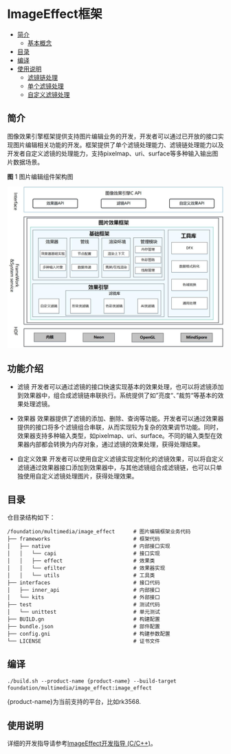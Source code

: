 

# ImageEffect框架

- [简介](#简介)
  - [基本概念](#基本概念)
- [目录](#目录)
- [编译](#编译)
- [使用说明](#使用说明)
  - [滤镜链处理](#滤镜链处理)
  - [单个滤镜处理](#单个滤镜处理)
  - [自定义滤镜处理](#自定义滤镜处理)

## 简介

图像效果引擎框架提供支持图片编辑业务的开发，开发者可以通过已开放的接口实现图片编辑相关功能的开发。框架提供了单个滤镜处理能力、滤镜链处理能力以及开发者自定义滤镜的处理能力，支持pixelmap、uri、surface等多种输入输出图片数据场景。

**图** 1 图片编辑组件架构图

![](figures/imageeffect-architecture_zh.jpg)

## 功能介绍
-   滤镜
    开发者可以通过滤镜的接口快速实现基本的效果处理，也可以将滤镜添加到效果器中，组合成滤镜链串联执行。系统提供了如”亮度“、”裁剪“等基本的效果处理滤镜。

-   效果器
    效果器提供了滤镜的添加、删除、查询等功能。开发者可以通过效果器提供的接口将多个滤镜组合串联，从而实现较为复杂的效果调节功能。同时，效果器支持多种输入类型，如pixelmap、uri、surface。不同的输入类型在效果器内部都会转换为内存对象，通过滤镜的效果处理，获得处理结果。

-   自定义效果
    开发者可以使用自定义滤镜实现定制化的滤镜效果，可以将自定义滤镜通过效果器接口添加到效果器中，与其他滤镜组合成滤镜链，也可以只单独使用自定义滤镜处理图片，获得处理效果。

## 目录

仓目录结构如下：

```
/foundation/multimedia/image_effect      # 图片编辑框架业务代码
├── frameworks                           # 框架代码
│   ├── native                           # 内部接口实现
│   │   └── capi                         # 接口实现
│   │   ├── effect                       # 效果类
│   │   └── efilter                      # 效果器实现
│   │   └── utils                        # 工具类
├── interfaces                           # 接口代码
│   ├── inner_api                        # 内部接口
│   └── kits                             # 外部接口
├── test                                 # 测试代码
│   └── unittest                         # 单元测试
├── BUILD.gn                             # 构建配置
├── bundle.json                          # 部件配置
├── config.gni                           # 构建参数配置
└── LICENSE                              # 证书文件
```

## 编译

```
./build.sh --product-name {product-name} --build-target foundation/multimedia/image_effect:image_effect
```

 {product-name}为当前支持的平台，比如rk3568.

## 使用说明

详细的开发指导请参考[ImageEffect开发指导 (C/C++)](https://gitee.com/openharmony/docs/blob/master/zh-cn/application-dev/media/image/image-effect-guidelines.md)。
